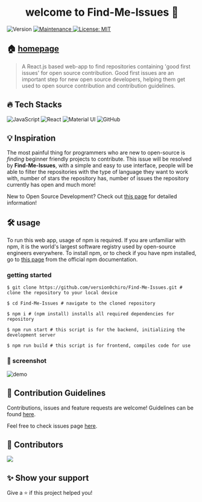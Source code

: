 <h1 align="center">welcome to Find-Me-Issues 👋</h1>
<p>
  <img alt="Version" src="https://img.shields.io/badge/version-1.0.0-blue.svg?cacheSeconds=2592000" />
  <a href="https://github.com/open-devs/fastify-typescript-generator/graphs/commit-activity" target="_blank">
    <img alt="Maintenance" src="https://img.shields.io/badge/Maintained-yes-blue.svg" />
  </a>
  <a href="https://github.com/version0chiro/Find-Me-Issues/blob/main/LICENSE" target="_blank">
    <img alt="License: MIT" src="https://img.shields.io/github/license/version0chiro/Find-Me-Issues" />
  </a>
</p>  

## 🏠 [homepage](https://find-me-issues.herokuapp.com/)

> A React.js based web-app to find repositories containing 'good first issues' for open source contribution. Good first issues are an important step for new open source developers, helping them get used to open source contribution and contribution guidelines.

## 🔥 Tech Stacks
<p>
<img alt="JavaScript" src="https://img.shields.io/badge/javascript-%23323330.svg?style=for-the-badge&logo=javascript&logoColor=%23F7DF1E"/>
<img alt="React" src="https://img.shields.io/badge/react-%2320232a.svg?style=for-the-badge&logo=react&logoColor=%2361DAFB"/>
<img alt="Material UI" src="https://img.shields.io/badge/materialui-%230081CB.svg?style=for-the-badge&logo=material-ui&logoColor=white"/>
<img alt="GitHub" src="https://img.shields.io/badge/github-%23121011.svg?style=for-the-badge&logo=github&logoColor=white"/>
</p>

## 💡 Inspiration

The most painful thing for programmers who are new to open-source is *finding* beginner friendly projects to contribute.
This issue will be resolved by **Find-Me-Issues**, with a simple and easy to use interface, people will be able to filter the repositories with the type of language they want to work with, number of stars the repository has, number of issues the repository currently has open and much more!

New to Open Source Development? Check out [this page](https://opensource.guide/how-to-contribute/) for detailed information!

## 🛠 usage

To run this web app, usage of npm is required. If you are unfamiliar with npm, it is the world's largest software registry used by open-source engineers everywhere. To install npm, or to check if you have npm installed, go to [this page](https://docs.npmjs.com/downloading-and-installing-node-js-and-npm) from the official npm documentation.

### getting started
```console
$ git clone https://github.com/version0chiro/Find-Me-Issues.git # clone the repository to your local device

$ cd Find-Me-Issues # navigate to the cloned repository

$ npm i # (npm install) installs all required dependencies for repository

$ npm run start # this script is for the backend, initializing the development server

$ npm run build # this script is for frontend, compiles code for use
```

### 📸 screenshot
![demo](./assets/demo1.png)

## 🤝 Contribution Guidelines

Contributions, issues and feature requests are welcome! Guidelines can be found [here](https://github.com/version0chiro/Find-Me-Issues/blob/main/CONTRIBUTING.md).

Feel free to check issues page [here](https://github.com/version0chiro/Find-Me-Issues/issues).

## 🙌 Contributors
<a href="https://github.com/version0chiro/Find-Me-Issues/graphs/contributors">
  <img src="https://contrib.rocks/image?repo=version0chiro/Find-Me-Issues" />
</a>

## ✨ Show your support

Give a ⭐️ if this project helped you!
